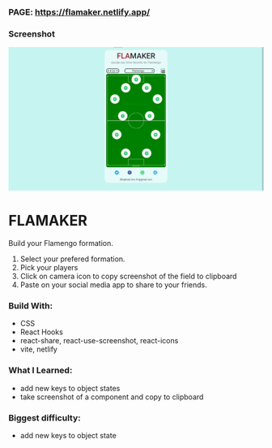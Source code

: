 ### PAGE: https://flamaker.netlify.app/

### Screenshot

![screenshot](./ss.png)

# FLAMAKER

Build your Flamengo formation.

1. Select your prefered formation.
2. Pick your players
3. Click on camera icon to copy screenshot of the field to clipboard
4. Paste on your social media app to share to your friends.

### Build With:

- CSS
- React Hooks
- react-share, react-use-screenshot, react-icons
- vite, netlify

### What I Learned:

- add new keys to object states
- take screenshot of a component and copy to clipboard

### Biggest difficulty:

- add new keys to object state
